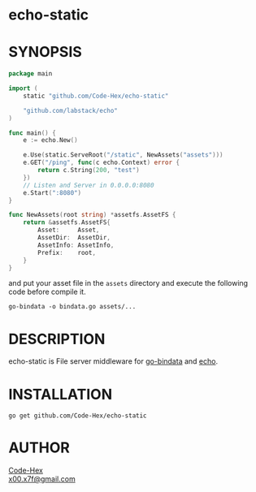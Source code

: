 echo-static
====

# SYNOPSIS
```go
package main

import (
    static "github.com/Code-Hex/echo-static"

    "github.com/labstack/echo"
)

func main() {
    e := echo.New()

    e.Use(static.ServeRoot("/static", NewAssets("assets")))
    e.GET("/ping", func(c echo.Context) error {
        return c.String(200, "test")
    })
    // Listen and Server in 0.0.0.0:8080
    e.Start(":8080")
}

func NewAssets(root string) *assetfs.AssetFS {
	return &assetfs.AssetFS{
		Asset:     Asset,
		AssetDir:  AssetDir,
		AssetInfo: AssetInfo,
		Prefix:    root,
	}
}
```
and put your asset file in the `assets` directory and execute the following code before compile it.

    go-bindata -o bindata.go assets/...
	
# DESCRIPTION

echo-static is File server middleware for [go-bindata](https://github.com/jteeuwen/go-bindata) and [echo](https://github.com/labstack/echo).

# INSTALLATION

    go get github.com/Code-Hex/echo-static

# AUTHOR

[Code-Hex](https://github.com/Code-Hex)  
<x00.x7f@gmail.com>
